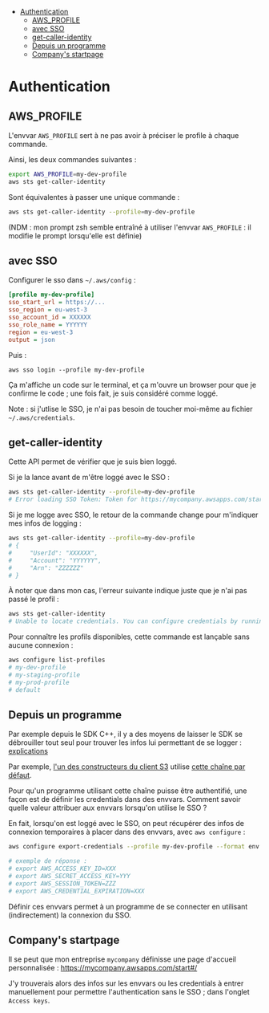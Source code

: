 - [Authentication](#authentication)
  * [AWS_PROFILE](#aws-profile)
  * [avec SSO](#avec-sso)
  * [get-caller-identity](#get-caller-identity)
  * [Depuis un programme](#depuis-un-programme)
  * [Company's startpage](#company-s-startpage)


# Authentication

## AWS_PROFILE

L'envvar `AWS_PROFILE` sert à ne pas avoir à préciser le profile à chaque commande.

Ainsi, les deux commandes suivantes :

```sh
export AWS_PROFILE=my-dev-profile
aws sts get-caller-identity
```

Sont équivalentes à passer une unique commande :

```sh
aws sts get-caller-identity --profile=my-dev-profile
```

(NDM : mon prompt zsh semble entraîné à utiliser l'envvar `AWS_PROFILE` : il modifie le prompt lorsqu'elle est définie)

## avec SSO

Configurer le sso dans `~/.aws/config` :

```ini
[profile my-dev-profile]
sso_start_url = https://...
sso_region = eu-west-3
sso_account_id = XXXXXX
sso_role_name = YYYYYY
region = eu-west-3
output = json
```


Puis :

```
aws sso login --profile my-dev-profile
```

Ça m'affiche un code sur le terminal, et ça m'ouvre un browser pour que je confirme le code ; une fois fait, je suis considéré comme loggé.

Note : si j'utlise le SSO, je n'ai pas besoin de toucher moi-même au fichier `~/.aws/credentials`.

## get-caller-identity

Cette API permet de vérifier que je suis bien loggé.

Si je la lance avant de m'être loggé avec le SSO :

```sh
aws sts get-caller-identity --profile=my-dev-profile
# Error loading SSO Token: Token for https://mycompany.awsapps.com/start does not exist
```

Si je me logge avec SSO, le retour de la commande change pour m'indiquer mes infos de logging :

```sh
aws sts get-caller-identity --profile=my-dev-profile
# {
#     "UserId": "XXXXXX",
#     "Account": "YYYYYY",
#     "Arn": "ZZZZZZ"
# }
```

À noter que dans mon cas, l'erreur suivante indique juste que je n'ai pas passé le profil :

```sh
aws sts get-caller-identity
# Unable to locate credentials. You can configure credentials by running "aws configure".
```

Pour connaître les profils disponibles, cette commande est lançable sans aucune connexion :

```sh
aws configure list-profiles
# my-dev-profile
# my-staging-profile
# my-prod-profile
# default
```

## Depuis un programme

Par exemple depuis le SDK C++, il y a des moyens de laisser le SDK se débrouiller tout seul pour trouver les infos lui permettant de se logger : [explications](https://sdk.amazonaws.com/cpp/api/LATEST/root/html/md_docs_2_credentials___providers.html)

Par exemple, [l'un des constructeurs du client S3](https://sdk.amazonaws.com/cpp/api/LATEST/aws-cpp-sdk-s3/html/class_aws_1_1_s3_1_1_s3_client.html#ab9a39dc4fa2eb24d252e7ffacd1521ea) utilise [cette chaîne par défaut](https://sdk.amazonaws.com/cpp/api/LATEST/aws-cpp-sdk-core/html/class_aws_1_1_auth_1_1_default_a_w_s_credentials_provider_chain.html).

Pour qu'un programme utilisant cette chaîne puisse être authentifié, une façon est de définir les credentials dans des envvars. Comment savoir quelle valeur attribuer aux envvars lorsqu'on utilise le SSO ?

En fait, lorsqu'on est loggé avec le SSO, on peut récupérer des infos de connexion temporaires à placer dans des envvars, avec `aws configure` :

```sh
aws configure export-credentials --profile my-dev-profile --format env

# exemple de réponse :
# export AWS_ACCESS_KEY_ID=XXX
# export AWS_SECRET_ACCESS_KEY=YYY
# export AWS_SESSION_TOKEN=ZZZ
# export AWS_CREDENTIAL_EXPIRATION=XXX
```

Définir ces envvars permet à un programme de se connecter en utilisant (indirectement) la connexion du SSO.

## Company's startpage

Il se peut que mon entreprise `mycompany` définisse une page d'accueil personnalisée : https://mycompany.awsapps.com/start#/

J'y trouverais alors des infos sur les envvars ou les credentials à entrer manuellement pour permettre l'authentication sans le SSO ; dans l'onglet `Access keys`.
